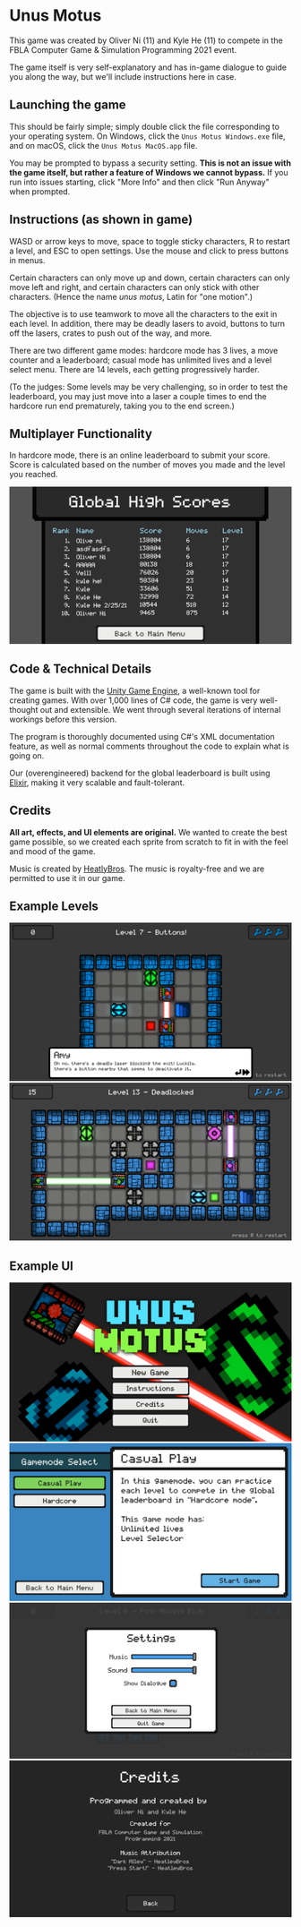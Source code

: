 # Unus Motus

This game was created by Oliver Ni (11) and Kyle He (11) to compete in the FBLA Computer Game & Simulation Programming 2021 event.

The game itself is very self-explanatory and has in-game dialogue to guide you along the way, but we'll include instructions here in case.

## Launching the game

This should be fairly simple; simply double click the file corresponding to your operating system. On Windows, click the `Unus Motus Windows.exe` file, and on macOS, click the `Unus Motus MacOS.app` file.

You may be prompted to bypass a security setting. **This is not an issue with the game itself, but rather a feature of Windows we cannot bypass.** If you run into issues starting, click "More Info" and then click "Run Anyway" when prompted.

## Instructions (as shown in game)

WASD or arrow keys to move, space to toggle sticky characters, R to restart a level, and ESC to open settings. Use the mouse and click to press buttons in menus.

Certain characters can only move up and down, certain characters can only move left and right, and certain characters can only stick with other characters. (Hence the name *unus motus*, Latin for "one motion".)

The objective is to use teamwork to move all the characters to the exit in each level. In addition, there may be deadly lasers to avoid, buttons to turn off the lasers, crates to push out of the way, and more.

There are two different game modes: hardcore mode has 3 lives, a move counter and a leaderboard; casual mode has unlimited lives and a level select menu. There are 14 levels, each getting progressively harder.

(To the judges: Some levels may be very challenging, so in order to test the leaderboard, you may just move into a laser a couple times to end the hardcore run end prematurely, taking you to the end screen.)

## Multiplayer Functionality

In hardcore mode, there is an online leaderboard to submit your score. Score is calculated based on the number of moves you made and the level you reached.

![](Screenshots/Leaderboard.png)

## Code & Technical Details

The game is built with the [Unity Game Engine](https://unity.com/), a well-known tool for creating games. With over 1,000 lines of C# code, the game is very well-thought out and extensible. We went through several iterations of internal workings before this version.

The program is thoroughly documented using C#'s XML documentation feature, as well as normal comments throughout the code to explain what is going on.

Our (overengineered) backend for the global leaderboard is built using [Elixir](https://elixir-lang.org/), making it very scalable and fault-tolerant.

## Credits

**All art, effects, and UI elements are original.** We wanted to create the best game possible, so we created each sprite from scratch to fit in with the feel and mood of the game.

Music is created by [HeatlyBros](https://www.youtube.com/channel/UCsLlqLIE-TqDq3lh5kU2PeA). The music is royalty-free and we are permitted to use it in our game.

## Example Levels

![Our in-game helper, Amy, explains lasers to the user.](Screenshots/Level%207.png)
![Level 13 is one of the hardest levels in the game.](Screenshots/Level%2013.png)

## Example UI

![The main menu of the game.](Screenshots/Main%20Menu.png)
![Choosing between casual and hardcore mode.](Screenshots/Gamemode%20Select.png)
![The settings menu, activated with ESC.](Screenshots/Settings%20Menu.png)
![The credits screen.](Screenshots/Credits%20Screen.png)

